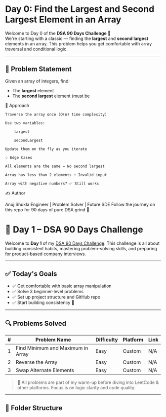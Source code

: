 # Day 0: Find the Largest and Second Largest Element in an Array

Welcome to Day 0 of the **DSA 90 Days Challenge** 🚀  
We're starting with a classic — finding the **largest** and **second largest** elements in an array. This problem helps you get comfortable with array traversal and conditional logic.

---

## 📌 Problem Statement

Given an array of integers, find:
- The **largest** element
- The **second largest** element (must be

🚀 Approach

    Traverse the array once (O(n) time complexity)

    Use two variables:

        largest

        secondLargest

    Update them on the fly as you iterate

    💡 Edge Cases

    All elements are the same ➡️ No second largest

    Array has less than 2 elements ➡️ Invalid input

    Array with negative numbers? ✅ Still works


✍️ Author

Anuj Shukla
Engineer | Problem Solver | Future SDE
Follow the journey on this repo for 90 days of pure DSA grind 💪


# 🚀 Day 1 – DSA 90 Days Challenge

Welcome to **Day 1** of my [DSA 90 Days Challenge](https://github.com/anujshukla123/DSA90DAYS). This challenge is all about building consistent habits, mastering problem-solving skills, and preparing for product-based company interviews.

---

## ✅ Today's Goals

- ✅ Get comfortable with basic array manipulation
- ✅ Solve 3 beginner-level problems
- ✅ Set up project structure and GitHub repo
- ✅ Start building consistency 💪

---

## 🔍 Problems Solved

| # | Problem Name                        | Difficulty | Platform | Link |
|---|-------------------------------------|------------|----------|------|
| 1 | Find Minimum and Maximum in Array  | Easy       | Custom   | N/A  |
| 2 | Reverse the Array                  | Easy       | Custom   | N/A  |
| 3 | Swap Alternate Elements            | Easy       | Custom   | N/A  |

> 📝 All problems are part of my warm-up before diving into LeetCode & other platforms. Focus is on logic clarity and code quality.

---

## 📂 Folder Structure
